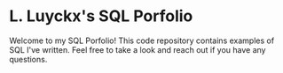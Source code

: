 # L. Luyckx's SQL Porfolio
Welcome to my SQL Porfolio! This code repository contains examples of SQL I've written. Feel free to take a look and reach out if you have any questions.
